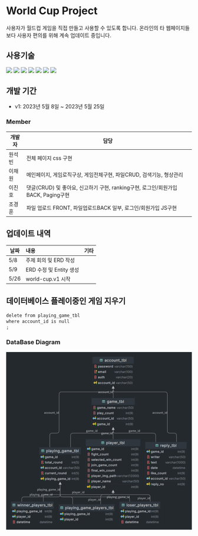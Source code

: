# World Cup Project


사용자가 월드컵 게임을 직접 만들고 사용할 수 있도록 합니다. 온라인의 타 웹페이지들 보다 사용자 편의를 위해 계속 업데이트 중입니다.


## 사용기술 


<img src="https://img.shields.io/badge/java-007396?style=for-the-badge&logo=java&logoColor=white"> <img src="https://img.shields.io/badge/html5-E34F26?style=for-the-badge&logo=html5&logoColor=white"> <img src="https://img.shields.io/badge/css-1572B6?style=for-the-badge&logo=css3&logoColor=white"> <img src="https://img.shields.io/badge/javascript-F7DF1E?style=for-the-badge&logo=javascript&logoColor=black"> <img src="https://img.shields.io/badge/mariaDB-003545?style=for-the-badge&logo=mariaDB&logoColor=white"> <img src="https://img.shields.io/badge/gradle-02303A?style=for-the-badge&logo=gradle&logoColor=white"> <img src="https://img.shields.io/badge/github-181717?style=for-the-badge&logo=github&logoColor=white">



## 개발 기간

* v1: 2023년 5월 8일 ~ 2023년 5월 25일 

### Member

| 개발자 | 담당          |
|-----|-------------|
| 원석빈 | 전체 페이지 css 구현  |
| 이채원 | 메인페이지, 게임로직구상, 게임전체구현, 파일CRUD, 검색기능, 형상관리    | 
| 이진호 | 댓글(CRUD) 및 좋아요, 신고하기 구현, ranking구현, 로그인/회원가입 BACK, Paging구현 |
| 조경훈 | 파일 업로드 FRONT, 파일업로드BACK 일부, 로그인/회원가입 JS구현     |



## 업데이트 내역

| 날짜  | 내용                 | 기타 |
|-----|:-------------------|:---|
| 5/8 | 주제 회의 및 ERD 작성     |    |
| 5/9 | ERD 수정 및 Entity 생성 |   |
| 5/26 | world-cup.v1 시작  |   |

## 데이터베이스 플레이중인 게임 지우기

```
delete from playing_game_tbl
where account_id is null
;
```


### DataBase Diagram
<img src="./diagram/new ERD.png">
